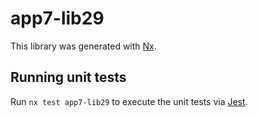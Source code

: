 # app7-lib29

This library was generated with [Nx](https://nx.dev).

## Running unit tests

Run `nx test app7-lib29` to execute the unit tests via [Jest](https://jestjs.io).
